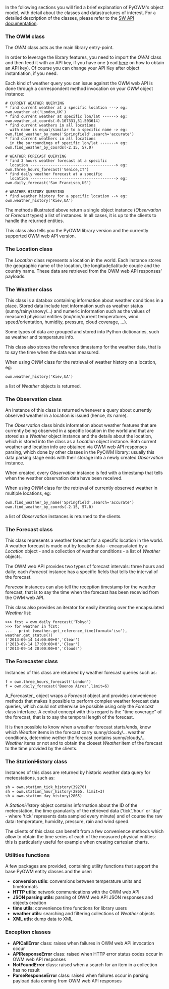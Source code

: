 In the following sections you will find a brief explanation of PyOWM's object model, with detail about the classes and datastructures of interest. For a detailed description of the classes, please refer to the [SW API documentation](https://pyowm.readthedocs.org/).

### The OWM class
The _OWM_ class acts as the main library entry-point.

In order to leverage the library features, you need to import the _OWM_ class and then feed it with an API key, if you have one (read [here](http://openweathermap.org/appid) on how to obtain an API key). Of course you can change your API Key after object instantiation, if you need.

Each kind of weather query you can issue against the OWM web API is done through a correspondent method invocation on your _OWM_ object instance:

    # CURRENT WEATHER QUERYING
    * find current weather at a specific location ---> eg: owm.weather_at('London,UK')
    * find current weather at specific lon/lat ------> eg: owm.weather_at_coords(-0.107331,51.503614)           
    * find current weathers in all locations 
      with name is equal/similar to a specific name -> eg: owm.find_weather_by_name('Springfield',search='accurate')
    * find current weathers in all locations
      in the surroundings of specific lon/lat -------> eg: owm.find_weather_by_coords(-2.15, 57.0)

    # WEATHER FORECAST QUERYING
    * find 3 hours weather forecast at a specific
      location --------------------------------------> eg: owm.three_hours_forecast('Venice,IT')
    * find daily weather forecast at a specific
      location --------------------------------------> eg: owm.daily_forecast('San Francisco,US')

    # WEATHER HISTORY QUERYING
    * find weather history for a specific location --> eg: owm.weather_history('Kiev,UA')

The methods illustrated above return a single object instance (_Observation_ or _Forecast_ types) a list of instances. In all cases, it is up to the clients to handle the returned entities.

This class also tells you the PyOWM library version and the currently supported OWM web API version.

### The Location class
The _Location_ class represents a location in the world. Each instance stores the geographic name of the location, the longitude/latitude couple and the country name. These data are retrieved from the OWM web API responses' payloads.

### The Weather class
This class is a databox containing information about weather conditions in a place. Stored data include text information such as weather status (sunny/rainy/snowy/...) and numeric information such as the values of measured phyisical entities (mx/min/current temperatures, wind speed/orientation, humidity, pressure, cloud coverage, ...). 

Some types of data are grouped and stored into Python dictionaries, such as weather and temperature info.

This class also stores the reference timestamp for the weather data, that is to say the time when the data was measured.

When using _OWM_ class for the retrieval of weather history on a location, eg:

    owm.weather_history('Kiev,UA')

a list of _Weather_ objects is returned.

### The Observation class
An instance of this class is returned whenever a query about currently observed weather in a location is issued (hence, its name).

The _Observation_ class binds information about weather features that are currently being observed in a specific location in the world and that are stored as a _Weather_ object instance and the details about the location, which is stored into the class as a _Location_ object instance. Both current weather and location info are obtained via OWM web API responses parsing, which done by other classes in the PyOWM library: usually this data parsing stage ends with their storage into a newly created _Observation_ instance.

When created, every _Observation_ instance is fed with a timestamp that tells when the weather observation data have been received.

When using _OWM_ class for the retrieval of currently observed weather in multiple locations, eg:

    owm.find_weather_by_name('Springfield',search='accurate')
    owm.find_weather_by_coords(-2.15, 57.0)

a list of _Observation_ instances is returned to the clients.

### The Forecast class
This class represents a weather forecast for a specific location in the world. A weather forecast is made out by location data - encapsulated by a _Location_ object - and a collection of weather conditions - a list of _Weather_ objects.

The OWM web API provides two types of forecast intervals: three hours and daily; each _Forecast_ instance has a specific fields that tells the interval of the forecast. 

_Forecast_ instances can also tell the reception timestamp for the weather forecast, that is to say the time when the forecast has been recevied from the OWM web API.

This class also provides an iterator for easily iterating over the encapsulated _Weather_ list:

	>>> fcst = owm.daily_forecast('Tokyo')
	>>> for weather in fcst:
	...   print (weather.get_reference_time(format='iso'), weather.get_status())
	('2013-09-14 14:00:00+0','Clear')
	('2013-09-14 17:00:00+0','Clear')
	('2013-09-14 20:00:00+0','Clouds')

### The Forecaster class
Instances of this class are returned by weather forecast queries such as:

    f = owm.three_hours_forecast('London')
    f = owm.daily_forecast('Buenos Aires',limit=6)

A_Forecaster_ object wraps a _Forecast_ object and provides convenience methods that makes it possible to perform complex weather forecast data queries, which could not otherwise be possible using only the _Forecast_ class interface. A central concept with this regard is the "time coverage" of the forecast, that is to say the temporal length of the forecast.

It is then possible to know when a weather forecast starts/ends, know which _Weather_ items in the forecast carry sunny/cloudy/... weather conditions, determine wether the forecast contains sunny/cloudy/... _Weather_ items or not and to obtain the closest _Weather_ item of the forecast to the time provided by the
clients.

### The StationHistory class
Instances of this class are returned by historic weather data query for meteostations, such as:

    sh = owm.station_tick_history(39276)
    sh = owm.station_hour_history(2865, limit=3)
    sh = owm.station_day_history(2865)

A _StationHistory_ object contains information about the ID of the meteostation, the time granularity of the retrieved data ('tick','hour' or 'day' - where 'tick' represents data sampled every minute) and of course the raw data: temperature, humidity, pressure, rain and wind speed.

The clients of this class can benefit from a few convenience methods which allow to obtain the time series of each of the measured physical entities: this is particularly useful for example when creating cartesian charts.


### Utilities functions

A few packages are provided, containing utility functions that support the base PyOWM entity classes and the user:

+ **conversion utils**: conversions between temperature units and timeformats
+ **HTTP utils**: network communications with the OWM web API
+ **JSON parsing utils**: parsing of OWM web API JSON responses and objects creation
+ **time utils**: convenience time functions for library users
+ **weather utils**: searching and filtering collections of _Weather_ objects
+ **XML utls**: dump data to XML 

### Exception classes

+ **APICallError** class: raises when failures in OWM web API invocation occur
+ **APIResponseError** class: raised when HTTP error status codes occur in OWM web API responses
+ **NotFoundError** class: raised when a search for an item in a collection has no result
+ **ParseResponseError** class: raised when failures occur in parsing payload data coming from OWM web API responses